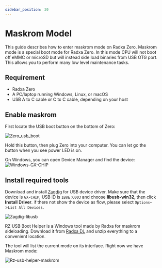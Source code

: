 ```yaml
---
sidebar_position: 30
---
```


# Maskrom Model

This guide describes how to enter maskrom mode on Radxa Zero. Maskrom mode is a special boot mode for Radxa Zero. In this mode CPU will not boot off eMMC or microSD but will instead side load binaries from USB OTG port. This allows you to perform many low level maintenance tasks.

## Requirement

- Radxa Zero
- A PC/laptop running Windows, Linux, or macOS
- USB A to C cable or C to C cable, depending on your host

## Enable maskrom

First locate the USB boot button on the bottom of Zero:

![Zero_usb_boot](/img/zero/zero/Zero_usb_boot.webp)

Hold this button, then plug Zero into your computer. You can let go the button when you see power LED is on.

On Windows, you can open Device Manager and find the device:
![Windows-GX-CHIP](/img/zero/zero/Windows-GX-CHIP.webp)

## Install required tools

Download and install [Zagdig](https://zadig.akeo.ie/) for USB device driver. Make sure that the device is `GX-CHIP`, USB ID is `1B8E:C003` and choose **libusb-win32**, then click **Install Driver**. if there not show the device as flow, please select `Options`->`List All Devices`.

![Zagdig-libusb](/img/zero/zero/Zagdig-libusb.webp)

RZ USB Boot Helper is a Windows tool made by Radxa for maskrom sideloading. Download it from [Radxa DL](https://dl.radxa.com/zero/tools/windows/RZ_USB_Boot_Helper_V1.0.0.zip) and unzip everything to a convenient location.

The tool will list the current mode on its interface. Right now we have Maskrom mode:

![Rz-usb-helper-maskrom](/img/zero/zero/Rz-usb-helper-maskrom.webp)
